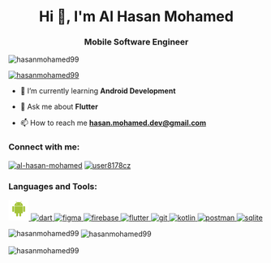 <h1 align="center">Hi 👋, I'm Al Hasan Mohamed</h1>
<h3 align="center">Mobile Software Engineer</h3>

<p align="left"> <img src="https://komarev.com/ghpvc/?username=hasanmohamed99&label=Profile%20views&color=0e75b6&style=flat" alt="hasanmohamed99" /> </p>

<p align="left"> <a href="https://github.com/ryo-ma/github-profile-trophy"><img src="https://github-profile-trophy.vercel.app/?username=hasanmohamed99" alt="hasanmohamed99" /></a> </p>

- 🌱 I’m currently learning **Android Development**

- 💬 Ask me about **Flutter**

- 📫 How to reach me **hasan.mohamed.dev@gmail.com**

<h3 align="left">Connect with me:</h3>
<p align="left">
<a href="https://linkedin.com/in/al-hasan-mohamed" target="blank"><img align="center" src="https://raw.githubusercontent.com/rahuldkjain/github-profile-readme-generator/master/src/images/icons/Social/linked-in-alt.svg" alt="al-hasan-mohamed" height="30" width="40" /></a>
<a href="https://www.leetcode.com/user8178cz" target="blank"><img align="center" src="https://raw.githubusercontent.com/rahuldkjain/github-profile-readme-generator/master/src/images/icons/Social/leet-code.svg" alt="user8178cz" height="30" width="40" /></a>
</p>

<h3 align="left">Languages and Tools:</h3>
<p align="left"> <a href="https://developer.android.com" target="_blank" rel="noreferrer"> <img src="https://raw.githubusercontent.com/devicons/devicon/master/icons/android/android-original-wordmark.svg" alt="android" width="40" height="40"/> </a> <a href="https://dart.dev" target="_blank" rel="noreferrer"> <img src="https://www.vectorlogo.zone/logos/dartlang/dartlang-icon.svg" alt="dart" width="40" height="40"/> </a> <a href="https://www.figma.com/" target="_blank" rel="noreferrer"> <img src="https://www.vectorlogo.zone/logos/figma/figma-icon.svg" alt="figma" width="40" height="40"/> </a> <a href="https://firebase.google.com/" target="_blank" rel="noreferrer"> <img src="https://www.vectorlogo.zone/logos/firebase/firebase-icon.svg" alt="firebase" width="40" height="40"/> </a> <a href="https://flutter.dev" target="_blank" rel="noreferrer"> <img src="https://www.vectorlogo.zone/logos/flutterio/flutterio-icon.svg" alt="flutter" width="40" height="40"/> </a> <a href="https://git-scm.com/" target="_blank" rel="noreferrer"> <img src="https://www.vectorlogo.zone/logos/git-scm/git-scm-icon.svg" alt="git" width="40" height="40"/> </a> <a href="https://kotlinlang.org" target="_blank" rel="noreferrer"> <img src="https://www.vectorlogo.zone/logos/kotlinlang/kotlinlang-icon.svg" alt="kotlin" width="40" height="40"/> </a> <a href="https://postman.com" target="_blank" rel="noreferrer"> <img src="https://www.vectorlogo.zone/logos/getpostman/getpostman-icon.svg" alt="postman" width="40" height="40"/> </a> <a href="https://www.sqlite.org/" target="_blank" rel="noreferrer"> <img src="https://www.vectorlogo.zone/logos/sqlite/sqlite-icon.svg" alt="sqlite" width="40" height="40"/> </a> </p>

<p><img align="left" src="https://github-readme-stats.vercel.app/api/top-langs?username=hasanmohamed99&show_icons=true&theme=dark&locale=en&layout=compact" alt="hasanmohamed99" /></p>

<p>&nbsp;<img align="center" src="https://github-readme-stats.vercel.app/api?username=hasanmohamed99&show_icons=true&locale=en" alt="hasanmohamed99" /></p>

<p><img align="center" src="https://github-readme-streak-stats.herokuapp.com/?user=hasanmohamed99&" alt="hasanmohamed99" /></p>
